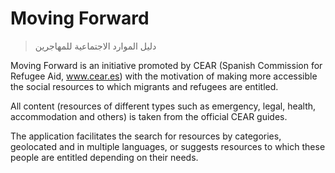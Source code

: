 # Moving Forward

> دليل الموارد الاجتماعية للمهاجرين

Moving Forward is an initiative promoted by CEAR (Spanish Commission for Refugee Aid, www.cear.es) with the motivation of making more accessible the social resources to which migrants and refugees are entitled.

All content (resources of different types such as emergency, legal, health, accommodation and others) is taken from the official CEAR guides.

The application facilitates the search for resources by categories, geolocated and in multiple languages, or suggests resources to which these people are entitled depending on their needs.
